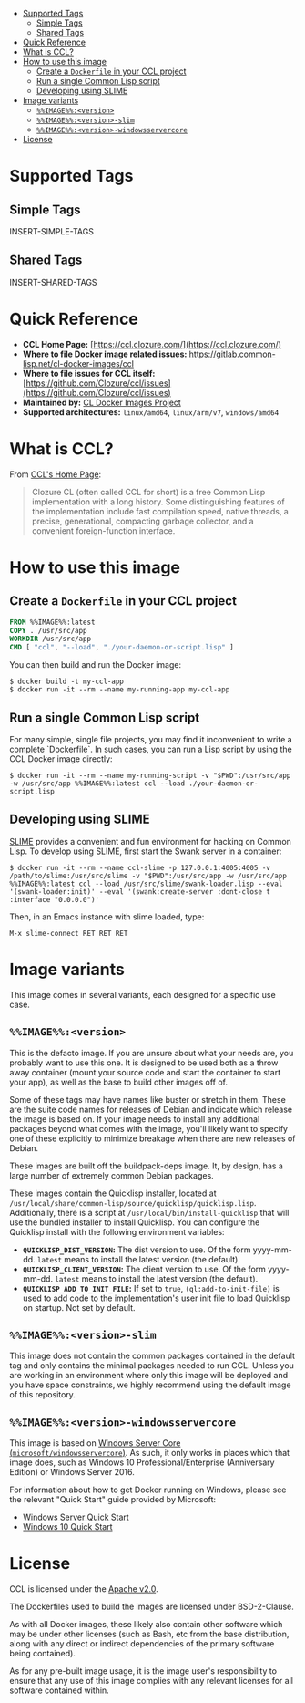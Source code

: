 - [Supported Tags](#orgf45bba5)
  - [Simple Tags](#orgf0fb1c8)
  - [Shared Tags](#org54d798e)
- [Quick Reference](#orga819315)
- [What is CCL?](#orga898026)
- [How to use this image](#orgabd4965)
  - [Create a `Dockerfile` in your CCL project](#orgc77f8f0)
  - [Run a single Common Lisp script](#orgf48098c)
  - [Developing using SLIME](#org992c70c)
- [Image variants](#orgcdf6947)
  - [`%%IMAGE%%:<version>`](#org022d38b)
  - [`%%IMAGE%%:<version>-slim`](#org2e039a8)
  - [`%%IMAGE%%:<version>-windowsservercore`](#org2add4d8)
- [License](#orge03b2ba)



<a id="orgf45bba5"></a>

# Supported Tags


<a id="orgf0fb1c8"></a>

## Simple Tags

INSERT-SIMPLE-TAGS


<a id="org54d798e"></a>

## Shared Tags

INSERT-SHARED-TAGS


<a id="orga819315"></a>

# Quick Reference

-   **CCL Home Page:** [https://ccl.clozure.com/](https://ccl.clozure.com/)
-   **Where to file Docker image related issues:** <https://gitlab.common-lisp.net/cl-docker-images/ccl>
-   **Where to file issues for CCL itself:** [https://github.com/Clozure/ccl/issues](https://github.com/Clozure/ccl/issues)
-   **Maintained by:** [CL Docker Images Project](https://common-lisp.net/project/cl-docker-images)
-   **Supported architectures:** `linux/amd64`, `linux/arm/v7`, `windows/amd64`


<a id="orga898026"></a>

# What is CCL?

From [CCL's Home Page](https://ccl.clozure.com):

> Clozure CL (often called CCL for short) is a free Common Lisp implementation with a long history. Some distinguishing features of the implementation include fast compilation speed, native threads, a precise, generational, compacting garbage collector, and a convenient foreign-function interface.


<a id="orgabd4965"></a>

# How to use this image


<a id="orgc77f8f0"></a>

## Create a `Dockerfile` in your CCL project

```dockerfile
FROM %%IMAGE%%:latest
COPY . /usr/src/app
WORKDIR /usr/src/app
CMD [ "ccl", "--load", "./your-daemon-or-script.lisp" ]
```

You can then build and run the Docker image:

```console
$ docker build -t my-ccl-app
$ docker run -it --rm --name my-running-app my-ccl-app
```


<a id="orgf48098c"></a>

## Run a single Common Lisp script

For many simple, single file projects, you may find it inconvenient to write a complete \`Dockerfile\`. In such cases, you can run a Lisp script by using the CCL Docker image directly:

```console
$ docker run -it --rm --name my-running-script -v "$PWD":/usr/src/app -w /usr/src/app %%IMAGE%%:latest ccl --load ./your-daemon-or-script.lisp
```


<a id="org992c70c"></a>

## Developing using SLIME

[SLIME](https://common-lisp.net/project/slime/) provides a convenient and fun environment for hacking on Common Lisp. To develop using SLIME, first start the Swank server in a container:

```console
$ docker run -it --rm --name ccl-slime -p 127.0.0.1:4005:4005 -v /path/to/slime:/usr/src/slime -v "$PWD":/usr/src/app -w /usr/src/app %%IMAGE%%:latest ccl --load /usr/src/slime/swank-loader.lisp --eval '(swank-loader:init)' --eval '(swank:create-server :dont-close t :interface "0.0.0.0")'
```

Then, in an Emacs instance with slime loaded, type:

```emacs
M-x slime-connect RET RET RET
```


<a id="orgcdf6947"></a>

# Image variants

This image comes in several variants, each designed for a specific use case.


<a id="org022d38b"></a>

## `%%IMAGE%%:<version>`

This is the defacto image. If you are unsure about what your needs are, you probably want to use this one. It is designed to be used both as a throw away container (mount your source code and start the container to start your app), as well as the base to build other images off of.

Some of these tags may have names like buster or stretch in them. These are the suite code names for releases of Debian and indicate which release the image is based on. If your image needs to install any additional packages beyond what comes with the image, you'll likely want to specify one of these explicitly to minimize breakage when there are new releases of Debian.

These images are built off the buildpack-deps image. It, by design, has a large number of extremely common Debian packages.

These images contain the Quicklisp installer, located at `/usr/local/share/common-lisp/source/quicklisp/quicklisp.lisp`. Additionally, there is a script at `/usr/local/bin/install-quicklisp` that will use the bundled installer to install Quicklisp. You can configure the Quicklisp install with the following environment variables:

-   **`QUICKLISP_DIST_VERSION`:** The dist version to use. Of the form yyyy-mm-dd. `latest` means to install the latest version (the default).
-   **`QUICKLISP_CLIENT_VERSION`:** The client version to use. Of the form yyyy-mm-dd. `latest` means to install the latest version (the default).
-   **`QUICKLISP_ADD_TO_INIT_FILE`:** If set to `true`, `(ql:add-to-init-file)` is used to add code to the implementation's user init file to load Quicklisp on startup. Not set by default.


<a id="org2e039a8"></a>

## `%%IMAGE%%:<version>-slim`

This image does not contain the common packages contained in the default tag and only contains the minimal packages needed to run CCL. Unless you are working in an environment where only this image will be deployed and you have space constraints, we highly recommend using the default image of this repository.


<a id="org2add4d8"></a>

## `%%IMAGE%%:<version>-windowsservercore`

This image is based on [Windows Server Core (`microsoft/windowsservercore`)](https://hub.docker.com/_/microsoft-windows-servercore). As such, it only works in places which that image does, such as Windows 10 Professional/Enterprise (Anniversary Edition) or Windows Server 2016.

For information about how to get Docker running on Windows, please see the relevant "Quick Start" guide provided by Microsoft:

-   [Windows Server Quick Start](https://msdn.microsoft.com/en-us/virtualization/windowscontainers/quick_start/quick_start_windows_server)
-   [Windows 10 Quick Start](https://msdn.microsoft.com/en-us/virtualization/windowscontainers/quick_start/quick_start_windows_10)


<a id="orge03b2ba"></a>

# License

CCL is licensed under the [Apache v2.0](https://www.apache.org/licenses/LICENSE-2.0).

The Dockerfiles used to build the images are licensed under BSD-2-Clause.

As with all Docker images, these likely also contain other software which may be under other licenses (such as Bash, etc from the base distribution, along with any direct or indirect dependencies of the primary software being contained).

As for any pre-built image usage, it is the image user's responsibility to ensure that any use of this image complies with any relevant licenses for all software contained within.

